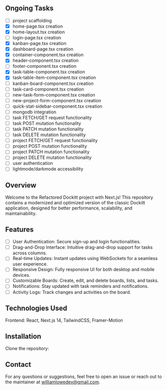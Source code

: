 ## Ongoing Tasks
- [ ] project scaffolding
- [x] home-page.tsx creation
- [x] home-layout.tsx creation
- [ ] login-page.tsx creation
- [x] kanban-page.tsx creation
- [x] dashboard-page.tsx creation
- [x] container-component.tsx creation
- [x] header-component.tsx creation
- [ ] footer-component.tsx creation
- [x] task-table-component.tsx creation
- [x] task-table-item-component.tsx creation
- [ ] kanban-board-component.tsx creation
- [ ] task-card-component.tsx creation
- [ ] new-task-form-component.tsx creation
- [ ] new-project-form-component.tsx creation
- [ ] quick-stat-sidebar-component.tsx creation
- [ ] mongodb integration
- [ ] task FETCH/GET request functionality
- [ ] task POST mutation functionality
- [ ] task PATCH mutation functionality
- [ ] task DELETE mutation functionality
- [ ] project FETCH/GET request functionality
- [ ] project POST mutation functionality
- [ ] project PATCH mutation functionality
- [ ] project DELETE mutation functionality
- [ ] user authentication
- [ ] lightmode/darkmode accessibility

## Overview
Welcome to the Refactored Dockitt project with Next.js! This repository contains a modernized and optimized version of the classic Dockitt application, designed for better performance, scalability, and maintainability.

## Features
- [ ] User Authentication: Secure sign-up and login functionalities.
- [ ] Drag-and-Drop Interface: Intuitive drag-and-drop support for tasks across columns.
- [ ] Real-time Updates: Instant updates using WebSockets for a seamless user experience.
- [ ] Responsive Design: Fully responsive UI for both desktop and mobile devices.
- [ ] Customizable Boards: Create, edit, and delete boards, lists, and tasks.
- [ ] Notifications: Stay updated with task reminders and notifications.
- [ ] Activity Logs: Track changes and activities on the board.

## Technologies Used
Frontend: React, Next.js 14, TailwindCSS, Framer-Motion
<!-- Backend: Node.js, Express, MongoDB  -->
<!-- Authentication: JWT, bcrypt -->
<!-- Testing: Jest, React Testing Library -->
<!-- Deployment: Docker, Kubernetes, CI/CD with GitHub Actions -->

## Installation
Clone the repository:

## Contact
For any questions or suggestions, feel free to open an issue or reach out to the maintainer at williamlowedev@gmail.com.